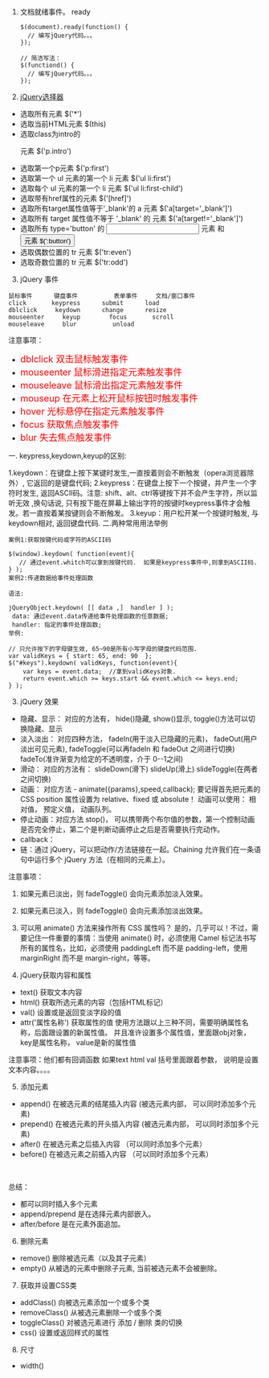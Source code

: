 1. 文档就绪事件。 ready

    ```
    $(document).ready(function() {
      // 编写jQuery代码。。。
    });

    // 简洁写法：
    $(functiond() {
      // 编写jQuery代码。。。
    });

    ```

2. [jQuery选择器](http://www.runoob.com/jquery/jquery-selectors.html)
  - 选取所有元素 $('*')
  - 选取当前HTML元素  $(this)
  - 选取class为intro的<p>元素 $('p.intro')
  - 选取第一个p元素 $('p:first')
  - 选取第一个 ul 元素的第一个 li 元素  $('ul li:first')
  - 选取每个 ul 元素的第一个 li 元素 $('ul li:first-child')
  - 选取带有href属性的元素 $('[href]')
  - 选取所有target属性值等于'_blank'的 a 元素  $('a[target='_blank']')
  - 选取所有 target 属性值不等于 '_blank' 的 <a> 元素  $('a[target!='_blank']')
  - 选取所有 type='button' 的 <input> 元素 和 <button> 元素  $(':button')
  - 选取偶数位置的 tr 元素   $('tr:even')
  - 选取奇数位置的 tr 元素   $('tr:odd')

3. jQuery 事件

  ```
  鼠标事件	    键盘事件	      表单事件	   文档/窗口事件
  click	      keypress	    submit	    load
  dblclick	   keydown	    change	    resize
  mouseenter	 keyup	      focus	      scroll
  mouseleave	 blur	       unload
  ```

注意事项：
  - <font style='color: red; font-size: 18px'>dblclick 双击鼠标触发事件</font>
  - <font style='color: red; font-size: 18px'>mouseenter 鼠标滑进指定元素触发事件</font>
  - <font style='color: red; font-size: 18px'>mouseleave 鼠标滑出指定元素触发事件</font>
  - <font style='color: red; font-size: 18px'>mouseup 在元素上松开鼠标按钮时触发事件</font>
  - <font style='color: red; font-size: 18px'>hover 光标悬停在指定元素触发事件</font>
  - <font style='color: red; font-size: 18px'>focus 获取焦点触发事件</font>
  - <font style='color: red; font-size: 18px'>blur 失去焦点触发事件</font>

一. keypress,keydown,keyup的区别:

   1.keydown：在键盘上按下某键时发生,一直按着则会不断触发（opera浏览器除外）, 它返回的是键盘代码;
   2.keypress：在键盘上按下一个按键，并产生一个字符时发生, 返回ASCII码。注意: shift、alt、ctrl等键按下并不会产生字符，所以监听无效 ,换句话说, 只有按下能在屏幕上输出字符的按键时keypress事件才会触发。若一直按着某按键则会不断触发。
   3.keyup：用户松开某一个按键时触发, 与keydown相对, 返回键盘代码.
  二.两种常用用法举例

  ```
  案例1:获取按键代码或字符的ASCII码

  $(window).keydown( function(event){
     // 通过event.whitch可以拿到按键代码.  如果是keypress事件中,则拿到ASCII码.
  } );
  案例2:传递数据给事件处理函数

  语法:

  jQueryObject.keydown( [[ data ,]  handler ] );
   data: 通过event.data传递给事件处理函数的任意数据;
   handler: 指定的事件处理函数;
  举例:

  // 只允许按下的字母键生效, 65~90是所有小写字母的键盘代码范围.
  var validKeys = { start: 65, end: 90  };
  $("#keys").keydown( validKeys, function(event){
      var keys = event.data;  //拿到validKeys对象.
      return event.which >= keys.start && event.which <= keys.end;
  } );
```

3. jQuery 效果
  - 隐藏、显示： 对应的方法有， hide()隐藏, show()显示,  toggle()方法可以切换隐藏、显示
  - 淡入淡出： 对应四种方法， fadeIn(用于淡入已隐藏的元素)， fadeOut(用户淡出可见元素),  fadeToggle(可以再fadeIn 和 fadeOut 之间进行切换) fadeTo(准许渐变为给定的不透明度，介于 0--1之间)
  - 滑动：  对应的方法有： slideDown(滑下)  slideUp(滑上)  slideToggle(在两者之间切换)
  - 动画：   对应方法 - animate({params},speed,callback); 要记得首先把元素的 CSS position 属性设置为 relative、fixed 或 absolute！
  动画可以使用： 相对值， 预定义值， 动画队列。
  - 停止动画：对应方法 stop()， 可以携带两个布尔值的参数，第一个控制动画是否完全停止，第二个是判断动画停止之后是否需要执行完动作。
  - callback：
  - 链：通过 jQuery，可以把动作/方法链接在一起。Chaining 允许我们在一条语句中运行多个 jQuery 方法（在相同的元素上）。

  注意事项：
  1. 如果元素已淡出，则 fadeToggle() 会向元素添加淡入效果。
  2. 如果元素已淡入，则 fadeToggle() 会向元素添加淡出效果。
  3. 可以用 animate() 方法来操作所有 CSS 属性吗？
    是的，几乎可以！不过，需要记住一件重要的事情：当使用 animate() 时，必须使用 Camel 标记法书写所有的属性名，比如，必须使用 paddingLeft 而不是 padding-left，使用 marginRight 而不是 margin-right，等等。

4. jQuery获取内容和属性    
  - text() 获取文本内容
  - html() 获取所选元素的内容（包括HTML标记）
  - val() 设置或是返回变淡字段的值
  - attr('属性名称')  获取属性的值 使用方法跟以上三种不同，需要明确属性名称，后面跟设置的新属性值。
  并且准许设置多个属性值，里面跟obj对象，key是属性名称， value是新的属性值

  注意事项：他们都有回调函数  如果text html val 括号里面跟着参数， 说明是设置文本内容。。。。

5. 添加元素
  - append() 在被选元素的结尾插入内容 (被选元素内部， 可以同时添加多个元素)
  - prepend() 在被选元素的开头插入内容 (被选元素内部， 可以同时添加多个元素)
  - after() 在被选元素之后插入内容 （可以同时添加多个元素）
  - before() 在被选元素之前插入内容 （可以同时添加多个元素）

  <br>

  总结：
  - 都可以同时插入多个元素
  - append/prepend 是在选择元素内部嵌入。
  - after/before 是在元素外面追加。

6. 删除元素
  - remove() 删除被选元素（以及其子元素）
  - empty() 从被选的元素中删除子元素, 当前被选元素不会被删除。

7. 获取并设置CSS类
  - addClass() 向被选元素添加一个或多个类
  - removeClass() 从被选元素删除一个或多个类
  - toggleClass() 对被选元素进行 添加 / 删除 类的切换
  - css() 设置或返回样式的属性

8. 尺寸
  - width()
